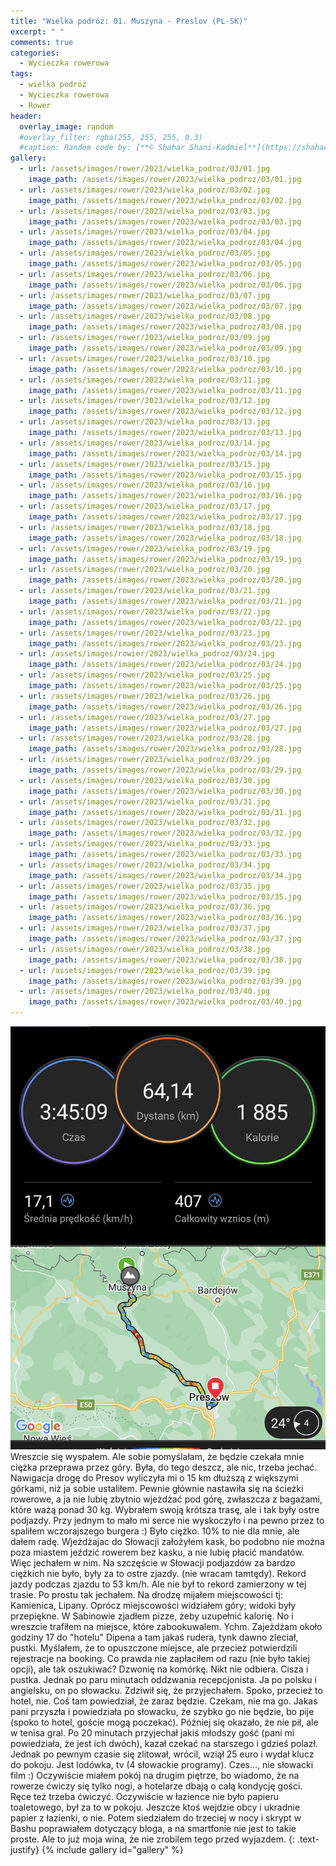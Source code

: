 ```yaml
---
title: "Wielka podróż: 01. Muszyna - Preslov (PL-SK)"
excerpt: " "
comments: true
categories:
  - Wycieczka rowerowa
tags:
  - wielka podróż
  - Wycieczka rowerowa
  - Rower
header:
  overlay_image: random
  #overlay_filter: rgba(255, 255, 255, 0.3)
  #caption: Random code by: [**© Shahar Shani-Kadmiel**](https://shaharkadmiel.github.io)"
gallery:
  - url: /assets/images/rower/2023/wielka_podroz/03/01.jpg
    image_path: /assets/images/rower/2023/wielka_podroz/03/01.jpg
  - url: /assets/images/rower/2023/wielka_podroz/03/02.jpg
    image_path: /assets/images/rower/2023/wielka_podroz/03/02.jpg
  - url: /assets/images/rower/2023/wielka_podroz/03/03.jpg
    image_path: /assets/images/rower/2023/wielka_podroz/03/03.jpg
  - url: /assets/images/rower/2023/wielka_podroz/03/04.jpg
    image_path: /assets/images/rower/2023/wielka_podroz/03/04.jpg
  - url: /assets/images/rower/2023/wielka_podroz/03/05.jpg
    image_path: /assets/images/rower/2023/wielka_podroz/03/05.jpg
  - url: /assets/images/rower/2023/wielka_podroz/03/06.jpg
    image_path: /assets/images/rower/2023/wielka_podroz/03/06.jpg
  - url: /assets/images/rower/2023/wielka_podroz/03/07.jpg
    image_path: /assets/images/rower/2023/wielka_podroz/03/07.jpg
  - url: /assets/images/rower/2023/wielka_podroz/03/08.jpg
    image_path: /assets/images/rower/2023/wielka_podroz/03/08.jpg
  - url: /assets/images/rower/2023/wielka_podroz/03/09.jpg
    image_path: /assets/images/rower/2023/wielka_podroz/03/09.jpg
  - url: /assets/images/rower/2023/wielka_podroz/03/10.jpg
    image_path: /assets/images/rower/2023/wielka_podroz/03/10.jpg
  - url: /assets/images/rower/2023/wielka_podroz/03/11.jpg
    image_path: /assets/images/rower/2023/wielka_podroz/03/11.jpg
  - url: /assets/images/rower/2023/wielka_podroz/03/12.jpg
    image_path: /assets/images/rower/2023/wielka_podroz/03/12.jpg
  - url: /assets/images/rower/2023/wielka_podroz/03/13.jpg
    image_path: /assets/images/rower/2023/wielka_podroz/03/13.jpg
  - url: /assets/images/rower/2023/wielka_podroz/03/14.jpg
    image_path: /assets/images/rower/2023/wielka_podroz/03/14.jpg
  - url: /assets/images/rower/2023/wielka_podroz/03/15.jpg
    image_path: /assets/images/rower/2023/wielka_podroz/03/15.jpg
  - url: /assets/images/rower/2023/wielka_podroz/03/16.jpg
    image_path: /assets/images/rower/2023/wielka_podroz/03/16.jpg
  - url: /assets/images/rower/2023/wielka_podroz/03/17.jpg
    image_path: /assets/images/rower/2023/wielka_podroz/03/17.jpg
  - url: /assets/images/rower/2023/wielka_podroz/03/18.jpg
    image_path: /assets/images/rower/2023/wielka_podroz/03/18.jpg
  - url: /assets/images/rower/2023/wielka_podroz/03/19.jpg
    image_path: /assets/images/rower/2023/wielka_podroz/03/19.jpg
  - url: /assets/images/rower/2023/wielka_podroz/03/20.jpg
    image_path: /assets/images/rower/2023/wielka_podroz/03/20.jpg
  - url: /assets/images/rower/2023/wielka_podroz/03/21.jpg
    image_path: /assets/images/rower/2023/wielka_podroz/03/21.jpg
  - url: /assets/images/rower/2023/wielka_podroz/03/22.jpg
    image_path: /assets/images/rower/2023/wielka_podroz/03/22.jpg
  - url: /assets/images/rower/2023/wielka_podroz/03/23.jpg
    image_path: /assets/images/rower/2023/wielka_podroz/03/23.jpg
  - url: /assets/images/rowier/2023/wielka_podroz/03/24.jpg
    image_path: /assets/images/rower/2023/wielka_podroz/03/24.jpg
  - url: /assets/images/rower/2023/wielka_podroz/03/25.jpg
    image_path: /assets/images/rower/2023/wielka_podroz/03/25.jpg
  - url: /assets/images/rower/2023/wielka_podroz/03/26.jpg
    image_path: /assets/images/rower/2023/wielka_podroz/03/26.jpg
  - url: /assets/images/rower/2023/wielka_podroz/03/27.jpg
    image_path: /assets/images/rower/2023/wielka_podroz/03/27.jpg
  - url: /assets/images/rower/2023/wielka_podroz/03/28.jpg
    image_path: /assets/images/rower/2023/wielka_podroz/03/28.jpg
  - url: /assets/images/rower/2023/wielka_podroz/03/29.jpg
    image_path: /assets/images/rower/2023/wielka_podroz/03/29.jpg
  - url: /assets/images/rower/2023/wielka_podroz/03/30.jpg
    image_path: /assets/images/rower/2023/wielka_podroz/03/30.jpg
  - url: /assets/images/rower/2023/wielka_podroz/03/31.jpg
    image_path: /assets/images/rower/2023/wielka_podroz/03/31.jpg
  - url: /assets/images/rower/2023/wielka_podroz/03/32.jpg
    image_path: /assets/images/rower/2023/wielka_podroz/03/32.jpg
  - url: /assets/images/rower/2023/wielka_podroz/03/33.jpg
    image_path: /assets/images/rower/2023/wielka_podroz/03/33.jpg
  - url: /assets/images/rower/2023/wielka_podroz/03/34.jpg
    image_path: /assets/images/rower/2023/wielka_podroz/03/34.jpg
  - url: /assets/images/rower/2023/wielka_podroz/03/35.jpg
    image_path: /assets/images/rower/2023/wielka_podroz/03/35.jpg
  - url: /assets/images/rower/2023/wielka_podroz/03/36.jpg
    image_path: /assets/images/rower/2023/wielka_podroz/03/36.jpg
  - url: /assets/images/rower/2023/wielka_podroz/03/37.jpg
    image_path: /assets/images/rower/2023/wielka_podroz/03/37.jpg
  - url: /assets/images/rower/2023/wielka_podroz/03/38.jpg
    image_path: /assets/images/rower/2023/wielka_podroz/03/38.jpg
  - url: /assets/images/rower/2023/wielka_podroz/03/39.jpg
    image_path: /assets/images/rower/2023/wielka_podroz/03/39.jpg
  - url: /assets/images/rower/2023/wielka_podroz/03/40.jpg
    image_path: /assets/images/rower/2023/wielka_podroz/03/40.jpg
---
```

![mapka](/assets/images/rower/2023/wielka_podroz/03/mapka.png)
Wreszcie się wyspałem. Ale sobie pomyślałam, że będzie czekała mnie ciężka przeprawa przez góry. Była, do tego deszcz, ale nic, trzeba jechać. Nawigacja drogę do Presov wyliczyła mi o 15 km dłuższą z większymi górkami, niż ja sobie ustaliłem. Pewnie głównie nastawiła się na ścieżki rowerowe, a ja nie lubię zbytnio wjeżdżać pod górę, zwłaszcza z bagażami, które ważą ponad 30 kg. Wybrałem swoją krótsza trasę, ale i tak były ostre podjazdy. Przy jednym to mało mi serce nie wyskoczyło i na pewno przez to spaliłem wczorajszego burgera :) Było ciężko. 10% to nie dla mnie, ale dałem radę. Wjeżdżajac do Słowacji założyłem kask, bo
podobno nie można poza miastem jeździć rowerem bez kasku, a nie lubię płacić mandatów. Więc jechałem w nim. Na szczęście w Słowacji podjazdów za bardzo ciężkich nie było, były za to ostre zjazdy. (nie wracam tamtędy). Rekord jazdy podczas zjazdu to 53 km/h. Ale nie był to rekord zamierzony w tej trasie. Po prostu tak jechałem. Na drodzę mijałem miejscowości tj: Kamienica, Lipany. Oprócz miejscowości widziałem góry; widoki były przepiękne. W Sabinowie zjadłem pizze, żeby uzupełnić kalorię. No i wreszcie trafiłem na miejsce, które zabookuwalem. Ychm. Zajeżdżam około godziny 17 do "hotelu" Dipena a tam jakaś rudera, tynk dawno zleciał, pustki. Myślałem, że to opuszczone miejsce, ale przecież potwierdzili rejestracje na booking. Co prawda nie zapłaciłem od razu (nie było takiej opcji), ale tak oszukiwać? Dzwonię na komórkę. Nikt nie odbiera. Cisza i pustka. Jednak po paru minutach oddzwania recepcjonista. Ja po polsku i angielsku, on po słowacku. Zdziwił się, że przyjechałem. Spoko, przecież to hotel, nie. Coś tam powiedział, że zaraz będzie. Czekam, nie ma go. Jakas pani przyszła i powiedziała po słowacku, że szybko go nie będzie, bo pije (spoko to hotel, goście mogą poczekać). Później się okazało, że nie pił, ale w tenisa gral. Po 20 minutach przyjechał jakiś młodszy gość (pani mi powiedziała, że jest ich dwóch), kazał czekać na starszego i gdzieś polazł. Jednak po pewnym czasie się zlitował, wrócil, wziął 25 euro i wydał klucz do pokoju. Jest lodówka, tv (4 słowackie programy). Czes..., nie słowacki film :) Oczywiście miałem pokój na drugim piętrze, bo wiadomo, że na rowerze ćwiczy się tylko nogi, a hotelarze dbają o całą kondycję gości. Ręce też trzeba ćwiczyć. Oczywiście w łazience nie było papieru toaletowego, był za to w pokoju. Jeszcze ktoś wejdzie obcy i ukradnie papier z łazienki, o nie. Potem siedziałem do trzeciej w nocy i skrypt w Bashu poprawiałem dotyczący bloga, a na smartfonie nie jest to takie proste. Ale to już moja wina, że nie zrobilem tego przed wyjazdem. 
{: .text-justify}
{% include gallery id="gallery" %}
